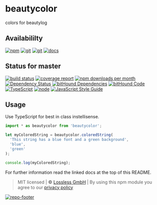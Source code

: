 # beautycolor

colors for beautylog

## Availabililty

[![npm](https://pushrocks.gitlab.io/assets/repo-button-npm.svg)](https://www.npmjs.com/package/beautycolor)
[![git](https://pushrocks.gitlab.io/assets/repo-button-git.svg)](https://GitLab.com/pushrocks/beautycolor)
[![git](https://pushrocks.gitlab.io/assets/repo-button-mirror.svg)](https://github.com/pushrocks/beautycolor)
[![docs](https://pushrocks.gitlab.io/assets/repo-button-docs.svg)](https://pushrocks.gitlab.io/beautycolor/)

## Status for master

[![build status](https://GitLab.com/pushrocks/beautycolor/badges/master/build.svg)](https://GitLab.com/pushrocks/beautycolor/commits/master)
[![coverage report](https://GitLab.com/pushrocks/beautycolor/badges/master/coverage.svg)](https://GitLab.com/pushrocks/beautycolor/commits/master)
[![npm downloads per month](https://img.shields.io/npm/dm/beautycolor.svg)](https://www.npmjs.com/package/beautycolor)
[![Dependency Status](https://david-dm.org/pushrocks/beautycolor.svg)](https://david-dm.org/pushrocks/beautycolor)
[![bitHound Dependencies](https://www.bithound.io/github/pushrocks/beautycolor/badges/dependencies.svg)](https://www.bithound.io/github/pushrocks/beautycolor/master/dependencies/npm)
[![bitHound Code](https://www.bithound.io/github/pushrocks/beautycolor/badges/code.svg)](https://www.bithound.io/github/pushrocks/beautycolor)
[![TypeScript](https://img.shields.io/badge/TypeScript-2.x-blue.svg)](https://nodejs.org/dist/latest-v6.x/docs/api/)
[![node](https://img.shields.io/badge/node->=%206.x.x-blue.svg)](https://nodejs.org/dist/latest-v6.x/docs/api/)
[![JavaScript Style Guide](https://img.shields.io/badge/code%20style-standard-brightgreen.svg)](http://standardjs.com/)

## Usage

Use TypeScript for best in class instellisense.

```javascript
import * as beautycolor from 'beautycolor';

let myColoredString = beautycolor.coloredString(
  'This string has a blue font and a green background',
  'blue',
  'green'
);

console.log(myColoredString);
```

For further information read the linked docs at the top of this README.

> MIT licensed | **&copy;** [Lossless GmbH](https://lossless.gmbh)
> | By using this npm module you agree to our [privacy policy](https://lossless.gmbH/privacy.html)

[![repo-footer](https://pushrocks.gitlab.io/assets/repo-footer.svg)](https://push.rocks)
